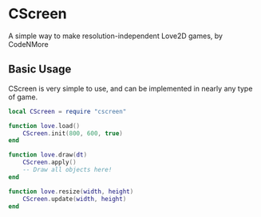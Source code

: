 # CScreen
A simple way to make resolution-independent Love2D games, by CodeNMore

## Basic Usage
CScreen is very simple to use, and can be implemented in nearly any type of game.
```lua
local CScreen = require "cscreen"

function love.load()
	CScreen.init(800, 600, true)
end

function love.draw(dt)
	CScreen.apply()
	-- Draw all objects here!
end

function love.resize(width, height)
	CScreen.update(width, height)
end
```